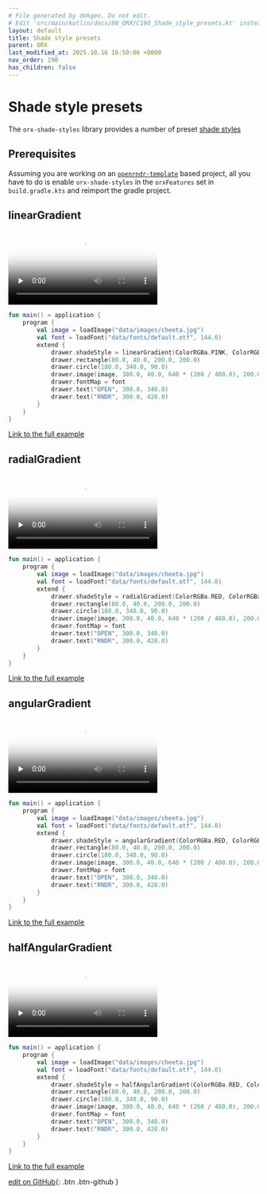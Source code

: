 ```yaml
---
# File generated by dokgen. Do not edit. 
# Edit 'src/main/kotlin/docs/80_ORX/C190_Shade_style_presets.kt' instead.
layout: default
title: Shade style presets
parent: ORX
last_modified_at: 2025.10.16 16:50:06 +0000
nav_order: 190
has_children: false
---
```

 
# Shade style presets

The `orx-shade-styles` library provides a number of preset 
[shade styles](https://guide.openrndr.org/drawing/shadeStyles.html)

## Prerequisites

Assuming you are working on an 
[`openrndr-template`](https://github.com/openrndr/openrndr-template) based
project, all you have to do is enable `orx-shade-styles` in the `orxFeatures`
set in `build.gradle.kts` and reimport the gradle project.

## linearGradient 
 
<video controls preload="none" loop poster="../media/shade-style-presets-001-thumb.jpg">
    <source src="../media/shade-style-presets-001.mp4" type="video/mp4">
</video>
 
 
```kotlin
fun main() = application {
    program {
        val image = loadImage("data/images/cheeta.jpg")
        val font = loadFont("data/fonts/default.otf", 144.0)
        extend {
            drawer.shadeStyle = linearGradient(ColorRGBa.PINK, ColorRGBa.RED, rotation = seconds * 60.0)
            drawer.rectangle(80.0, 40.0, 200.0, 200.0)
            drawer.circle(180.0, 340.0, 90.0)
            drawer.image(image, 300.0, 40.0, 640 * (200 / 480.0), 200.0)
            drawer.fontMap = font
            drawer.text("OPEN", 300.0, 340.0)
            drawer.text("RNDR", 300.0, 420.0)
        }
    }
}
``` 
 
[Link to the full example](https://github.com/openrndr/openrndr-examples/blob/master/src/main/kotlin/examples/80_ORX/C190_Shade_style_presets000.kt) 
 
## radialGradient 
 
<video controls preload="none" loop poster="../media/shade-style-presets-002-thumb.jpg">
    <source src="../media/shade-style-presets-002.mp4" type="video/mp4">
</video>
 
 
```kotlin
fun main() = application {
    program {
        val image = loadImage("data/images/cheeta.jpg")
        val font = loadFont("data/fonts/default.otf", 144.0)
        extend {
            drawer.shadeStyle = radialGradient(ColorRGBa.RED, ColorRGBa.PINK, length = 0.5, offset = Vector2(cos(seconds), sin(seconds * 0.5)))
            drawer.rectangle(80.0, 40.0, 200.0, 200.0)
            drawer.circle(180.0, 340.0, 90.0)
            drawer.image(image, 300.0, 40.0, 640 * (200 / 480.0), 200.0)
            drawer.fontMap = font
            drawer.text("OPEN", 300.0, 340.0)
            drawer.text("RNDR", 300.0, 420.0)
        }
    }
}
``` 
 
[Link to the full example](https://github.com/openrndr/openrndr-examples/blob/master/src/main/kotlin/examples/80_ORX/C190_Shade_style_presets001.kt) 
 
## angularGradient 
 
<video controls preload="none" loop poster="../media/shade-style-presets-003-thumb.jpg">
    <source src="../media/shade-style-presets-003.mp4" type="video/mp4">
</video>
 
 
```kotlin
fun main() = application {
    program {
        val image = loadImage("data/images/cheeta.jpg")
        val font = loadFont("data/fonts/default.otf", 144.0)
        extend {
            drawer.shadeStyle = angularGradient(ColorRGBa.RED, ColorRGBa.PINK, rotation = seconds * 60.0)
            drawer.rectangle(80.0, 40.0, 200.0, 200.0)
            drawer.circle(180.0, 340.0, 90.0)
            drawer.image(image, 300.0, 40.0, 640 * (200 / 480.0), 200.0)
            drawer.fontMap = font
            drawer.text("OPEN", 300.0, 340.0)
            drawer.text("RNDR", 300.0, 420.0)
        }
    }
}
``` 
 
[Link to the full example](https://github.com/openrndr/openrndr-examples/blob/master/src/main/kotlin/examples/80_ORX/C190_Shade_style_presets002.kt) 
 
## halfAngularGradient 
 
<video controls preload="none" loop poster="../media/shade-style-presets-004-thumb.jpg">
    <source src="../media/shade-style-presets-004.mp4" type="video/mp4">
</video>
 
 
```kotlin
fun main() = application {
    program {
        val image = loadImage("data/images/cheeta.jpg")
        val font = loadFont("data/fonts/default.otf", 144.0)
        extend {
            drawer.shadeStyle = halfAngularGradient(ColorRGBa.RED, ColorRGBa.PINK, rotation = seconds * 60.0)
            drawer.rectangle(80.0, 40.0, 200.0, 200.0)
            drawer.circle(180.0, 340.0, 90.0)
            drawer.image(image, 300.0, 40.0, 640 * (200 / 480.0), 200.0)
            drawer.fontMap = font
            drawer.text("OPEN", 300.0, 340.0)
            drawer.text("RNDR", 300.0, 420.0)
        }
    }
}
``` 
 
[Link to the full example](https://github.com/openrndr/openrndr-examples/blob/master/src/main/kotlin/examples/80_ORX/C190_Shade_style_presets003.kt) 

[edit on GitHub](https://github.com/openrndr/openrndr-guide/blob/main/src/main/kotlin/docs/80_ORX/C190_Shade_style_presets.kt){: .btn .btn-github }
